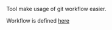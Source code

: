 Tool make usage of git workflow easier.

Workflow is defined [here](https://wiki.talend.com/pages/viewpage.action?pageId=7800031)